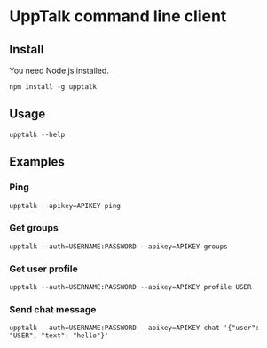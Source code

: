 UppTalk command line client
==============================

## Install
You need Node.js installed.
```shell
npm install -g upptalk
```

## Usage
```shell
upptalk --help
```

## Examples

### Ping
```shell
upptalk --apikey=APIKEY ping
```
### Get groups
```shell
upptalk --auth=USERNAME:PASSWORD --apikey=APIKEY groups
```
### Get user profile
```shell
upptalk --auth=USERNAME:PASSWORD --apikey=APIKEY profile USER
```
### Send chat message
```shell
upptalk --auth=USERNAME:PASSWORD --apikey=APIKEY chat '{"user": "USER", "text": "hello"}'
```